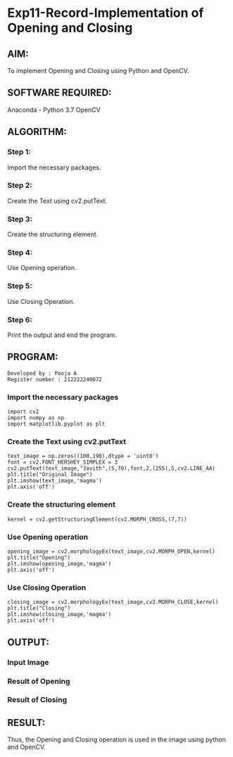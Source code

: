 # Exp11-Record-Implementation of Opening and Closing
## AIM:
To implement Opening and Closing using Python and OpenCV.

## SOFTWARE REQUIRED:
Anaconda - Python 3.7
OpenCV

## ALGORITHM:
### Step 1:
Import the necessary packages.

### Step 2:
Create the Text using cv2.putText.

### Step 3:
Create the structuring element.

### Step 4:
Use Opening operation.

### Step 5:
Use Closing Operation.

### Step 6:
Print the output and end the program.

## PROGRAM:
```
Developed by : Pooja A
Register number : 212222240072
```

### Import the necessary packages
```
import cv2
import numpy as np
import matplotlib.pyplot as plt
```

### Create the Text using cv2.putText
```
text_image = np.zeros((100,190),dtype = 'uint8')
font = cv2.FONT_HERSHEY_SIMPLEX = 3
cv2.putText(text_image,"Javith",(5,70),font,2,(255),5,cv2.LINE_AA)
plt.title("Original Image")
plt.imshow(text_image,'magma')
plt.axis('off')
```

### Create the structuring element
```
kernel = cv2.getStructuringElement(cv2.MORPH_CROSS,(7,7))
```

### Use Opening operation
```
opening_image = cv2.morphologyEx(text_image,cv2.MORPH_OPEN,kernel)
plt.title("Opening")
plt.imshow(opening_image,'magma')
plt.axis('off')
```

### Use Closing Operation
```
closing_image = cv2.morphologyEx(text_image,cv2.MORPH_CLOSE,kernel)
plt.title("Closing")
plt.imshow(closing_image,'magma')
plt.axis('off')
```

## OUTPUT:
### Input Image


### Result of Opening


### Result of Closing


## RESULT:
Thus, the Opening and Closing operation is used in the image using python and OpenCV.
